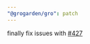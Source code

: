 ```yaml
---
"@grogarden/gro": patch
---
```


finally fix issues with [#427](https://github.com/grogarden/gro/pull/427)
